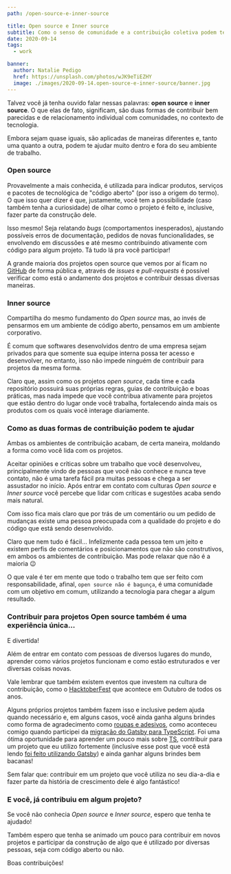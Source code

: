 ```yaml
---
path: /open-source-e-inner-source

title: Open source e Inner source
subtitle: Como o senso de comunidade e a contribuição coletiva podem ter um impacto positivo dentro e fora do ambiente de trabalho
date: 2020-09-14
tags:
  - work

banner:
  author: Natalie Pedigo
  href: https://unsplash.com/photos/wJK9eTiEZHY
  image: ./images/2020-09-14.open-source-e-inner-source/banner.jpg
---
```


Talvez você já tenha ouvido falar nessas palavras: **open source** e **inner source**. O que elas de fato, significam, são duas formas de contribuir bem parecidas e de relacionamento individual com comunidades, no contexto de tecnologia.

Embora sejam quase iguais, são aplicadas de maneiras diferentes e, tanto uma quanto a outra, podem te ajudar muito dentro e fora do seu ambiente de trabalho.

### Open source
Provavelmente a mais conhecida, é utilizada para indicar produtos, serviços e pacotes de tecnológica de "código aberto" (por isso a origem do termo). O que isso quer dizer é que, justamente, você tem a possibilidade (caso também tenha a curiosidade) de olhar como o projeto é feito e, inclusive, fazer parte da construção dele.

Isso mesmo! Seja relatando *bugs* (comportamentos inesperados), ajustando possíveis erros de documentação, pedidos de novas funcionalidades, se envolvendo em discussões e até mesmo contribuindo ativamente com código para algum projeto. Tá tudo lá pra você participar!

A grande maioria dos projetos open source que vemos por aí ficam no [GitHub](https://github.com/) de forma pública e, através de *issues* e *pull-requests* é possível verificar como está o andamento dos projetos e contribuir dessas diversas maneiras.

### Inner source
Compartilha do mesmo fundamento do *Open source* mas, ao invés de pensarmos em um ambiente de código aberto, pensamos em um ambiente corporativo.

É comum que softwares desenvolvidos dentro de uma empresa sejam privados para que somente sua equipe interna possa ter acesso e desenvolver, no entanto, isso não impede ninguém de contribuir para projetos da mesma forma.

Claro que, assim como os projetos *open source*, cada time e cada repositório possuirá suas próprias regras, guias de contribuição e boas práticas, mas nada impede que você contribua ativamente para projetos que estão dentro do lugar onde você trabalha, fortalecendo ainda mais os produtos com os quais você interage diariamente.

### Como as duas formas de contribuição podem te ajudar
Ambas os ambientes de contribuição acabam, de certa maneira, moldando a forma como você lida com os projetos.

Aceitar opiniões e críticas sobre um trabalho que você desenvolveu, principalmente vindo de pessoas que você não conhece e nunca teve contato, não é uma tarefa fácil pra muitas pessoas e chega a ser assustador no início. Após entrar em contato com culturas *Open source* e *Inner source* você percebe que lidar com críticas e sugestões acaba sendo mais natural.

Com isso fica mais claro que por trás de um comentário ou um pedido de mudanças existe uma pessoa preocupada com a qualidade do projeto e do código que está sendo desenvolvido.

Claro que nem tudo é fácil... Infelizmente cada pessoa tem um jeito e existem perfis de comentários e posicionamentos que não são construtivos, em ambos os ambientes de contribuição. Mas pode relaxar que não é a maioria 😉

O que vale é ter em mente que todo o trabalho tem que ser feito com responsabilidade, afinal, `open source não é bagunça`, é uma comunidade com um objetivo em comum, utilizando a tecnologia para chegar a algum resultado.

### Contribuir para projetos Open source também é uma experiência única...
E divertida!

Além de entrar em contato com pessoas de diversos lugares do mundo, aprender como vários projetos funcionam e como estão estruturados e ver diversas coisas novas.

Vale lembrar que também existem eventos que investem na cultura de contribuição, como o [HacktoberFest](https://hacktoberfest.digitalocean.com/) que acontece em Outubro de todos os anos.

Alguns próprios projetos também fazem isso e inclusive pedem ajuda quando necessário e, em alguns casos, você ainda ganha alguns brindes como forma de agradecimento como [roupas e adesivos](https://twitter.com/gabrieluizramos/status/1271175428280143875), como aconteceu comigo quando participei da [migração do Gatsby para TypeScript](https://github.com/gatsbyjs/gatsby/issues/21995). Foi uma ótima oportunidade para aprender um pouco mais sobre [TS](http://typescriptlang.com/), contribuir para um projeto que eu utilizo fortemente (inclusive esse post que você está lendo [foi feito utilizando Gatsby](https://gabrieluizramos.com.br/refatorei-o-blog/)) e ainda ganhar alguns brindes bem bacanas!

Sem falar que: contribuir em um projeto que você utiliza no seu dia-a-dia e fazer parte da história de crescimento dele é algo fantástico!

### E você, já contribuiu em algum projeto?
Se você não conhecia *Open source* e *Inner source*, espero que tenha te ajudado!

Também espero que tenha se animado um pouco para contribuir em novos projetos e participar da construção de algo que é utilizado por diversas pessoas, seja com código aberto ou não.

Boas contribuições!
